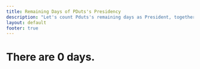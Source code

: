 ```yaml
---
title: Remaining Days of PDuts's Presidency
description: "Let's count Pduts's remaining days as President, together."
layout: default
footer: true
---
```

<h1>
    <span id="count-plural-verb">There are</span>
    <span id="days">0</span>
    <span id="count-plural-day">days.</span>
</h1>